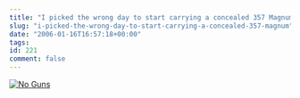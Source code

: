 ```yaml
---
title: "I picked the wrong day to start carrying a concealed 357 Magnum"
slug: "i-picked-the-wrong-day-to-start-carrying-a-concealed-357-magnum"
date: "2006-01-16T16:57:18+00:00"
tags:
id: 221
comment: false
---
```


[![No Guns](http://static.flickr.com/40/87408528_3fd2748626_m.jpg)](http://www.flickr.com/photos/bandon1/87408528/ "Photo Sharing")
